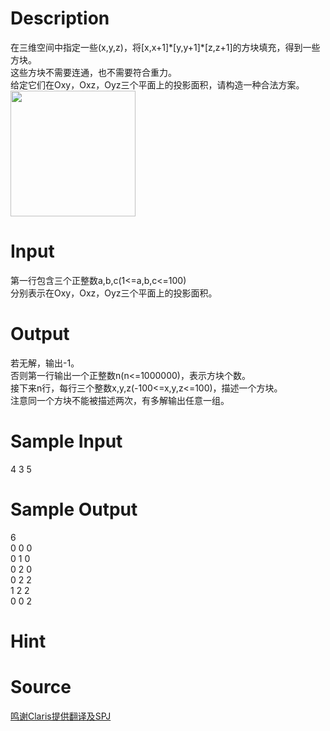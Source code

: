 
# Description

<div class="content"><div>在三维空间中指定一些(x,y,z)，将[x,x+1]*[y,y+1]*[z,z+1]的方块填充，得到一些方块。</div>
<div>这些方块不需要连通，也不需要符合重力。</div>
<div>给定它们在Oxy，Oxz，Oyz三个平面上的投影面积，请构造一种合法方案。</div>
<div><img src="source/bzoj/5202/img/aHR0cHM6Ly9seWRzeS5jb20vSnVkZ2VPbmxpbmUvdXBsb2FkLzIwMTgwMy8xLnBuZw==.png" width="200" height="201" alt=""/></div>
<div></div>
<p></p></div>

# Input

<div class="content"><div>第一行包含三个正整数a,b,c(1&lt;=a,b,c&lt;=100)</div>
<div>分别表示在Oxy，Oxz，Oyz三个平面上的投影面积。</div>
<div></div>
<p></p></div>

# Output

<div class="content"><div>若无解，输出-1。</div>
<div>否则第一行输出一个正整数n(n&lt;=1000000)，表示方块个数。</div>
<div>接下来n行，每行三个整数x,y,z(-100&lt;=x,y,z&lt;=100)，描述一个方块。</div>
<div>注意同一个方块不能被描述两次，有多解输出任意一组。</div>
<div></div>
<p></p></div>

# Sample Input

<div class="content"><span class="sampledata">4 3 5</span></div>

# Sample Output

<div class="content"><span class="sampledata">6<br/>
0 0 0<br/>
0 1 0<br/>
0 2 0<br/>
0 2 2<br/>
1 2 2<br/>
0 0 2</span></div>

# Hint

<div class="content"><p></p></div>

# Source

<div class="content"><p><a href="problemset.php?search=鸣谢Claris提供翻译及SPJ">鸣谢Claris提供翻译及SPJ</a></p></div>

